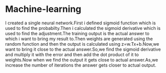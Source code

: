 # Machine-learning
I created a single neural network.First i defined sigmoid function which is used to find the probabilty.Then i calculated the sigmoid derivative which is used to find the adjustment.The training output is the actual answer to which i want to bring my result to.Then weights are generated using the random function and then the output is calculated using z=w.Tx+b.Now,we want to bring it close to the actual answer.So,we find the sigmoid derivative and multiply it with the error and then add the dot product of it to weights.Now when we find the output it gets close to actual answer.As,we increase the number of iterations the answer gets closer to actual output.

